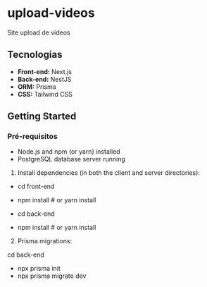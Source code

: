 # upload-videos
Site upload de vídeos

## Tecnologias

- **Front-end:** Next.js
- **Back-end:** NestJS
- **ORM:** Prisma
- **CSS:** Tailwind CSS

## Getting Started

### Pré-requisitos

- Node.js and npm (or yarn) installed
- PostgreSQL database server running

1. Install dependencies (in both the client and server directories):

- cd front-end
- npm install  # or yarn install

- cd back-end
- npm install  # or yarn install

2. Prisma migrations:

cd back-end
- npx prisma init
- npx prisma migrate dev

